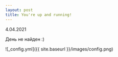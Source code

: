 ```yaml
---
layout: post
title: You're up and running!
---
```

4.04.2021

День не найден :)



![_config.yml]({{ site.baseurl }}/images/config.png)